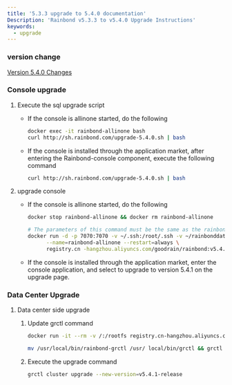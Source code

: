 ```yaml
---
title: '5.3.3 upgrade to 5.4.0 documentation'
Description: 'Rainbond v5.3.3 to v5.4.0 Upgrade Instructions'
keywords:
  - upgrade
---
```


### version change

[Version 5.4.0 Changes](/community/change/5.4.0)

### Console upgrade

1. Execute the sql upgrade script

   - If the console is allinone started, do the following

     ```bash
     docker exec -it rainbond-allinone bash
     curl http://sh.rainbond.com/upgrade-5.4.0.sh | bash
     ```

   - If the console is installed through the application market, after entering the Rainbond-console component, execute the following command

     ```bash
     curl http://sh.rainbond.com/upgrade-5.4.0.sh | bash
     ```

2. upgrade console

   - If the console is allinone started, do the following

     ```bash
     docker stop rainbond-allinone && docker rm rainbond-allinone

     # The parameters of this command must be the same as the rainbond-allinone container you started earlier.
     docker run -d -p 7070:7070 -v ~/.ssh:/root/.ssh -v ~/rainbonddata:/app/data \
           --name=rainbond-allinone --restart=always \
           registry.cn -hangzhou.aliyuncs.com/goodrain/rainbond:v5.4.1-release-allinone
     ```

   - If the console is installed through the application market, enter the console application, and select to upgrade to version 5.4.1 on the upgrade page.

### Data Center Upgrade

1. Data center side upgrade

   1. Update grctl command

      ```bash
      docker run -it --rm -v /:/rootfs registry.cn-hangzhou.aliyuncs.com/goodrain/rbd-grctl:v5.4.1-release copy

      mv /usr/local/bin/rainbond-grctl /usr/ local/bin/grctl && grctl install
      ```

   2. Execute the upgrade command

      ```bash
      grctl cluster upgrade --new-version=v5.4.1-release
      ```

